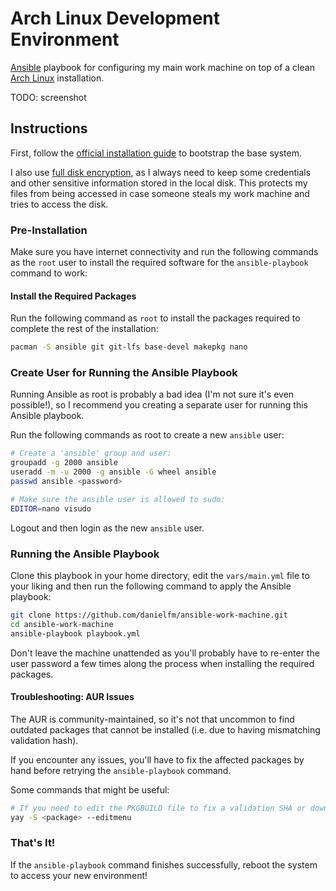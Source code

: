 # Arch Linux Development Environment

[Ansible](https://www.ansible.com/) playbook for configuring my main work
machine on top of a clean [Arch Linux](https://www.archlinux.org/) installation.

TODO: screenshot

## Instructions

First, follow the
[official installation guide](https://wiki.archlinux.org/index.php/installation_guide)
to bootstrap the base system.

I also use
[full disk encryption](https://wiki.archlinux.org/index.php/Dm-crypt), as I
always need to keep some credentials and other sensitive information stored in
the local disk. This protects my files from being accessed in case someone
steals my work machine and tries to access the disk.

### Pre-Installation

Make sure you have internet connectivity and run the following commands as
the `root` user to install the required software for the `ansible-playbook`
command to work:

#### Install the Required Packages

Run the following command as `root` to install the packages required to
complete the rest of the installation:

```sh
pacman -S ansible git git-lfs base-devel makepkg nano
```

### Create User for Running the Ansible Playbook

Running Ansible as root is probably a bad idea (I'm not sure it's even possible!),
so I recommend you creating a separate user for running this Ansible playbook.

Run the following commands as root to create a new `ansible` user:

```sh
# Create a 'ansible' group and user:
groupadd -g 2000 ansible
useradd -m -u 2000 -g ansible -G wheel ansible
passwd ansible <password>

# Make sure the ansible user is allowed to sudo:
EDITOR=nano visudo
```

Logout and then login as the new `ansible` user.

### Running the Ansible Playbook

Clone this playbook in your home directory, edit the `vars/main.yml` file to
your liking and then run the following command to apply the Ansible playbook:

```sh
git clone https://github.com/danielfm/ansible-work-machine.git
cd ansible-work-machine
ansible-playbook playbook.yml
```

Don't leave the machine unattended as you'll probably have to re-enter the user
password a few times along the process when installing the required packages.

#### Troubleshooting: AUR Issues

The AUR is community-maintained, so it's not that uncommon to find outdated
packages that cannot be installed (i.e. due to having mismatching validation
hash).

If you encounter any issues, you'll have to fix the affected packages by hand
before retrying the `ansible-playbook` command.

Some commands that might be useful:

```sh
# If you need to edit the PKGBUILD file to fix a validation SHA or download URL:
yay -S <package> --editmenu
```

### That's It!

If the `ansible-playbook` command finishes successfully, reboot the system to
access your new environment!
